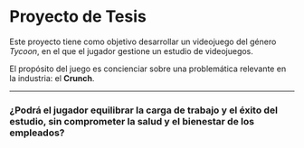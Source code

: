 # Proyecto de Tesis

Este proyecto tiene como objetivo desarrollar un videojuego del género *Tycoon*, en el que el jugador gestione un estudio de videojuegos.

El propósito del juego es concienciar sobre una problemática relevante en la industria: el **Crunch**.

---

### ¿Podrá el jugador equilibrar la carga de trabajo y el éxito del estudio, sin comprometer la salud y el bienestar de los empleados?
